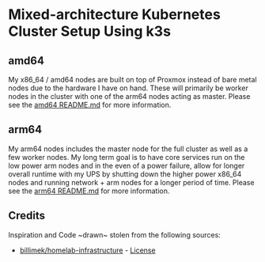 # Mixed-architecture Kubernetes Cluster Setup Using k3s

## amd64

My x86_64 / amd64 nodes are built on top of Proxmox instead of bare metal nodes due to the hardware I have on hand. These will primarily be worker nodes in the cluster with one of the arm64 nodes acting as master. Please see the [amd64 README.md](amd64/README.md) for more information.

## arm64

My arm64 nodes includes the master node for the full cluster as well as a few worker nodes. My long term goal is to have core services run on the low power arm nodes and in the even of a power failure, allow for longer overall runtime with my UPS by shutting down the higher power x86_64 nodes and running network + arm nodes for a longer period of time. Please see the [arm64 README.md](arm64/README.md) for more information.

## Credits

Inspiration and Code ~drawn~ stolen from the following sources:

* [billimek/homelab-infrastructure](https://github.com/billimek/homelab-infrastructure/tree/master/k3s) - [License](https://github.com/billimek/homelab-infrastructure/blob/master/LICENSE)
